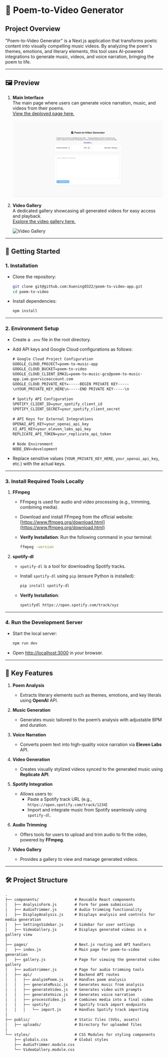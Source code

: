 # 🎥 Poem-to-Video Generator

## Project Overview

"Poem-to-Video Generator" is a Next.js application that transforms poetic content into visually compelling music videos. By analyzing the poem's themes, emotions, and literary elements, this tool uses AI-powered integrations to generate music, videos, and voice narration, bringing the poem to life.

---

## 🖼️ Preview

1. **Main Interface**  
   The main page where users can generate voice narration, music, and videos from their poems.  
   [View the deployed page here.](https://poem-to-music-app-1062014131234.us-central1.run.app/)  

   ![Main Interface](public/UI.png)

2. **Video Gallery**  
   A dedicated gallery showcasing all generated videos for easy access and playback.  
   [Explore the video gallery here.](https://poem-to-music-app-1062014131234.us-central1.run.app/gallery)  

   ![Video Gallery](public/Gallery.png)

--- 

## 🚀 Getting Started

### 1. **Installation**
   - Clone the repository:
     ```bash
     git clone git@github.com:Xuening0322/poem-to-video-app.git
     cd poem-to-video
     ```
   - Install dependencies:
     ```bash
     npm install
     ```

---

### 2. **Environment Setup**
   - Create a `.env` file in the root directory.
   - Add API keys and Google Cloud configurations as follows:

     ```plaintext
     # Google Cloud Project Configuration
     GOOGLE_CLOUD_PROJECT=poem-to-music-app
     GOOGLE_CLOUD_BUCKET=poem-to-video
     GOOGLE_CLOUD_CLIENT_EMAIL=poem-to-music-gcs@poem-to-music-app.iam.gserviceaccount.com
     GOOGLE_CLOUD_PRIVATE_KEY=-----BEGIN PRIVATE KEY-----\nYOUR_PRIVATE_KEY_HERE\n-----END PRIVATE KEY-----\n

     # Spotify API Configuration
     SPOTIFY_CLIENT_ID=your_spotify_client_id
     SPOTIFY_CLIENT_SECRET=your_spotify_client_secret

     # API Keys for External Integrations
     OPENAI_API_KEY=your_openai_api_key
     XI_API_KEY=your_eleven_labs_api_key
     REPLICATE_API_TOKEN=your_replicate_api_token

     # Node Environment
     NODE_ENV=development
     ```

   - Replace sensitive values (`YOUR_PRIVATE_KEY_HERE`, `your_openai_api_key`, etc.) with the actual keys.

---

### 3. **Install Required Tools Locally**

1. **FFmpeg**  
   - FFmpeg is used for audio and video processing (e.g., trimming, combining media).  
   - Download and install FFmpeg from the official website:  
     [https://www.ffmpeg.org/download.html](https://www.ffmpeg.org/download.html)  

   - **Verify Installation**: Run the following command in your terminal:  
     ```bash
     ffmpeg -version
     ```

2. **spotify-dl**  
   - `spotify-dl` is a tool for downloading Spotify tracks.  
   - Install `spotify-dl` using `pip` (ensure Python is installed):  
     ```bash
     pip install spotify-dl
     ```

   - **Verify Installation**:  
     ```bash
     spotifydl https://open.spotify.com/track/xyz
     ```


---

### 4. **Run the Development Server**
   - Start the local server:
     ```bash
     npm run dev
     ```
   - Open [http://localhost:3000](http://localhost:3000) in your browser.

---

## 🎯 Key Features

1. **Poem Analysis**  
   - Extracts literary elements such as themes, emotions, and key literals using **OpenAI** API.

2. **Music Generation**  
   - Generates music tailored to the poem’s analysis with adjustable BPM and duration.

3. **Voice Narration**  
   - Converts poem text into high-quality voice narration via **Eleven Labs** API.

4. **Video Generation**  
   - Creates visually stylized videos synced to the generated music using **Replicate API**.

5. **Spotify Integration**  
   - Allows users to:
     - Paste a Spotify track URL (e.g., `https://open.spotify.com/track/1234`)
     - Import and integrate music from Spotify seamlessly using `spotify-dl`.

6. **Audio Trimming**  
   - Offers tools for users to upload and trim audio to fit the video, powered by **FFmpeg**.

7. **Video Gallery**  
   - Provides a gallery to view and manage generated videos.

---

## 🛠 Project Structure

```
.
├── components/                # Reusable React components
│   ├── AnalysisForm.js        # Form for poem submission
│   ├── AudioTrimmer.js        # Audio trimming functionality
│   ├── DisplayAnalysis.js     # Displays analysis and controls for media generation
│   ├── SettingsSidebar.js     # Sidebar for user settings
│   ├── VideoGallery.js        # Displays generated videos in a gallery view
│
├── pages/                     # Next.js routing and API handlers
│   ├── index.js               # Main page for poem-to-video generation
│   ├── gallery.js             # Page for viewing the generated video gallery
│   ├── audiotrimmer.js        # Page for audio trimming tools
│   ├── api/                   # Backend API routes
│   │   ├── analyzePoem.js     # Handles poem analysis
│   │   ├── generateMusic.js   # Generates music from analysis
│   │   ├── generateVideo.js   # Generates video with prompts
│   │   ├── generateVoice.js   # Generates voice narration
│   │   ├── processVideo.js    # Combines media into a final video
│   │   ├── spotify/           # Spotify track import endpoints
│   │   │   └── import.js      # Handles Spotify track importing
│
├── public/                    # Static files (SVGs, assets)
│   ├── uploads/               # Directory for uploaded files
│
└── styles/                    # CSS Modules for styling components
    ├── globals.css            # Global styles
    ├── AudioTrimmer.module.css
    └── VideoGallery.module.css
  ```
